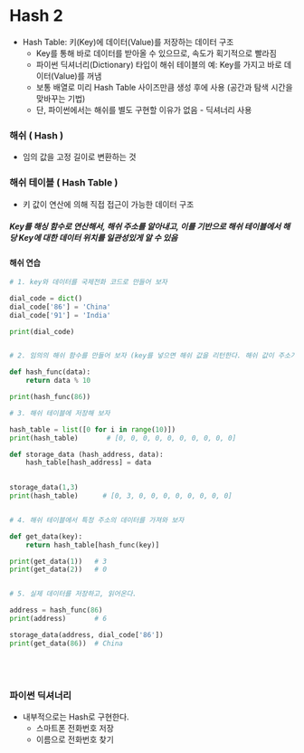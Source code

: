 # Hash 2

- Hash Table: 키(Key)에 데이터(Value)를 저장하는 데이터 구조
  - Key를 통해 바로 데이터를 받아올 수 있으므로, 속도가 획기적으로 빨라짐
  - 파이썬 딕셔너리(Dictionary) 타입이 해쉬 테이블의 예: Key를 가지고 바로 데이터(Value)를 꺼냄
  - 보통 배열로 미리 Hash Table 사이즈만큼 생성 후에 사용 (공간과 탐색 시간을 맞바꾸는 기법)
  - 단, 파이썬에서는 해쉬를 별도 구현할 이유가 없음 - 딕셔너리 사용



### 해쉬 ( Hash )

- 임의 값을 고정 길이로 변환하는 것



### 해쉬 테이블 ( Hash Table )

- 키 값이 연산에 의해 직접 접근이 가능한 데이터 구조



##### Key를 해싱 함수로 연산해서, 해쉬 주소를 알아내고, 이를 기반으로 해쉬 테이블에서 해당 Key에 대한 데이터 위치를 일관성있게 알 수 있음



#### 해쉬 연습

```python
# 1. key와 데이터를 국제전화 코드로 만들어 보자

dial_code = dict()
dial_code['86'] = 'China'
dial_code['91'] = 'India'

print(dial_code)


# 2. 임의의 해쉬 함수를 만들어 보자 (key를 넣으면 해쉬 값을 리턴한다. 해쉬 값이 주소가 될 수 있다.)

def hash_func(data):
    return data % 10

print(hash_func(86))

# 3. 해쉬 테이블에 저장해 보자 

hash_table = list([0 for i in range(10)])
print(hash_table)       # [0, 0, 0, 0, 0, 0, 0, 0, 0, 0]

def storage_data (hash_address, data):
    hash_table[hash_address] = data

    
storage_data(1,3)
print(hash_table)      # [0, 3, 0, 0, 0, 0, 0, 0, 0, 0]


# 4. 해쉬 테이블에서 특정 주소의 데이터를 가져와 보자

def get_data(key):
    return hash_table[hash_func(key)]

print(get_data(1))   # 3
print(get_data(2))   # 0


# 5. 실제 데이터를 저장하고, 읽어온다.

address = hash_func(86)
print(address)       # 6

storage_data(address, dial_code['86'])
print(get_data(86))  # China
```

<br>

<br>

### 파이썬 딕셔너리

- 내부적으로는 Hash로 구현한다.
  - 스마트폰 전화번호 저장
  - 이름으로 전화번호 찾기

